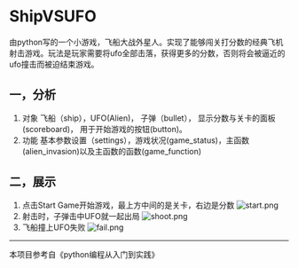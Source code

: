 # ShipVSUFO
由python写的一个小游戏，飞船大战外星人。实现了能够闯关打分数的经典飞机射击游戏。玩法是玩家需要将ufo全部击落，获得更多的分数，否则将会被逼近的ufo撞击而被迫结束游戏。
## 一，分析
1. 对象
飞船（ship），UFO(Alien)， 子弹（bullet）， 显示分数与关卡的面板(scoreboard)， 用于开始游戏的按钮(button)。
2. 功能
基本参数设置（settings），游戏状况(game_status)，主函数(alien_invasion)以及主函数的函数(game_function)
## 二，展示
1. 点击Start Game开始游戏，最上方中间的是关卡，右边是分数
![start.png](https://upload-images.jianshu.io/upload_images/21680686-7f6543710a7121c0.png?imageMogr2/auto-orient/strip%7CimageView2/2/w/1240)
2. 射击时，子弹击中UFO就一起出局
![shoot.png](https://upload-images.jianshu.io/upload_images/21680686-336a588c317145d8.png?imageMogr2/auto-orient/strip%7CimageView2/2/w/1240)
3. 飞船撞上UFO失败
![fail.png](https://upload-images.jianshu.io/upload_images/21680686-0ec99d8b9fffe794.png?imageMogr2/auto-orient/strip%7CimageView2/2/w/1240)
---
本项目参考自《python编程从入门到实践》


